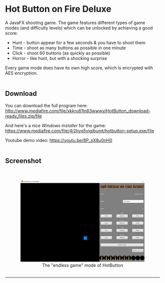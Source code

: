 # Hot Button on Fire Deluxe
A JavaFX shooting game. The game features different types of game modes (and difficulty levels) which can be unlocked by achieving a good score:
 * Hunt - button appear for a few seconds & you have to shoot them
 * Time - shoot as many buttons as possible in one minute
 * Click - shoot 60 buttons (as quickly as possible)
 * Horror - like hunt, but with a shocking surprise

Every game mode does have its own high score, which is encrypted with AES encryption.
<br><br>

## Download

You can download the full program here: http://www.mediafire.com/file/xkkru61ln83wwwy/HotButton_download-ready_files.zip/file

And here's a nice *Windows installer* for the game: https://www.mediafire.com/file/4j2hyq5vjgjbumt/hotbutton-setup.exe/file

Youtube demo video: https://youtu.be/8P_sX8u0nH0
<br><br>

## Screenshot

<br>
<p align="center">
<img src="https://raw.githubusercontent.com/gh28942/hotbutton/master/screenshot/hotbutton_screenshot.jpg" width="80%">
<br>The "endless game" mode of HotButton</br>
<br>
</p>
<hr>
